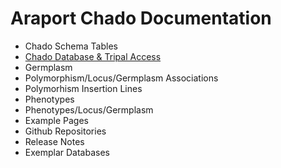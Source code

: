# Araport Chado Documentation

*	Chado Schema Tables
* 	[Chado Database & Tripal Access](a_application.md)
*  Germplasm
*  Polymorphism/Locus/Germplasm Associations
* 	Polymorhism Insertion Lines
*  Phenotypes
*  Phenotypes/Locus/Germplasm
*  Example Pages
*  Github Repositories
*  Release Notes
*  Exemplar Databases